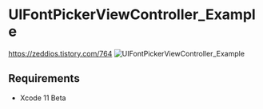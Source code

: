 # UIFontPickerViewController_Example

https://zeddios.tistory.com/764
![UIFontPickerViewController_Example](./images/UIFontPickerViewController.gif)

## Requirements

- Xcode 11 Beta
